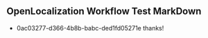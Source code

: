 ## OpenLocalization Workflow Test MarkDown
* 0ac03277-d366-4b8b-babc-ded1fd05271e thanks!

<!--HONumber=Jul16_HO2-->



